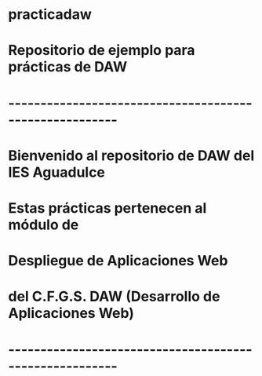 # practicadaw
# Repositorio de ejemplo para prácticas de DAW

# -------------------------------------------------------
# Bienvenido al repositorio de DAW del IES Aguadulce
# Estas prácticas pertenecen al módulo de
# Despliegue de Aplicaciones Web 
# del C.F.G.S. DAW (Desarrollo de Aplicaciones Web)
# -------------------------------------------------------


